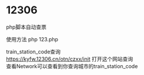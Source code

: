 # 12306
php脚本自动查票

使用方法
php 123.php


train_station_code查询   
https://kyfw.12306.cn/otn/czxx/init 打开这个网站查询    
查看Network可以查看到你查询城市的train_station_code

